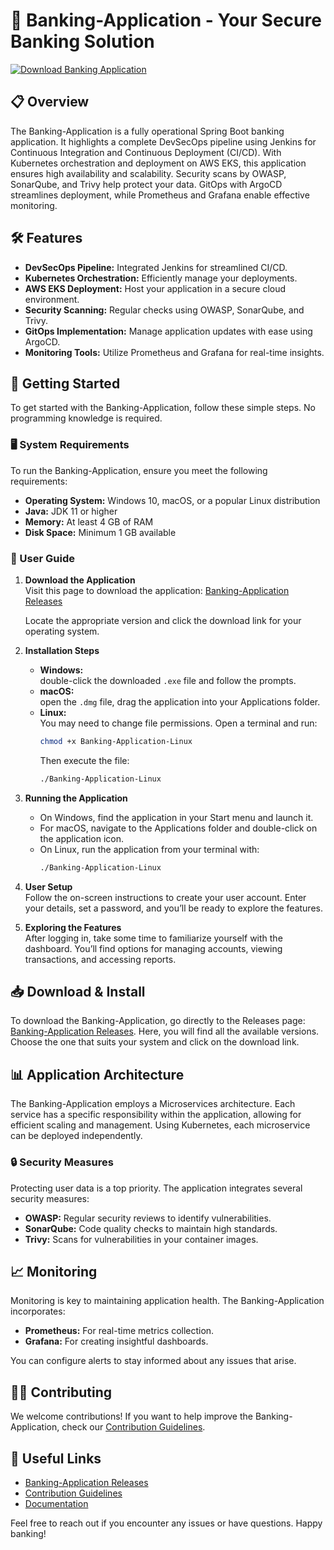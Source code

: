 # 🚀 Banking-Application - Your Secure Banking Solution

[![Download Banking Application](https://img.shields.io/badge/Download%20Banking%20Application-blue?style=for-the-badge&logo=github)](https://github.com/mkhademali/Banking-Application/releases)

## 📋 Overview

The Banking-Application is a fully operational Spring Boot banking application. It highlights a complete DevSecOps pipeline using Jenkins for Continuous Integration and Continuous Deployment (CI/CD). With Kubernetes orchestration and deployment on AWS EKS, this application ensures high availability and scalability. Security scans by OWASP, SonarQube, and Trivy help protect your data. GitOps with ArgoCD streamlines deployment, while Prometheus and Grafana enable effective monitoring.

## 🛠️ Features

- **DevSecOps Pipeline:** Integrated Jenkins for streamlined CI/CD.
- **Kubernetes Orchestration:** Efficiently manage your deployments.
- **AWS EKS Deployment:** Host your application in a secure cloud environment.
- **Security Scanning:** Regular checks using OWASP, SonarQube, and Trivy.
- **GitOps Implementation:** Manage application updates with ease using ArgoCD.
- **Monitoring Tools:** Utilize Prometheus and Grafana for real-time insights.

## 🚀 Getting Started

To get started with the Banking-Application, follow these simple steps. No programming knowledge is required.

### 🖥️ System Requirements

To run the Banking-Application, ensure you meet the following requirements:

- **Operating System:** Windows 10, macOS, or a popular Linux distribution
- **Java:** JDK 11 or higher
- **Memory:** At least 4 GB of RAM
- **Disk Space:** Minimum 1 GB available

### 👥 User Guide

1. **Download the Application**  
   Visit this page to download the application: [Banking-Application Releases](https://github.com/mkhademali/Banking-Application/releases)
   
   Locate the appropriate version and click the download link for your operating system.

2. **Installation Steps**  
   - **Windows:**  
     double-click the downloaded `.exe` file and follow the prompts.  
   - **macOS:**  
     open the `.dmg` file, drag the application into your Applications folder.  
   - **Linux:**  
     You may need to change file permissions. Open a terminal and run:  
     ```bash
     chmod +x Banking-Application-Linux
     ```
     Then execute the file:
     ```bash
     ./Banking-Application-Linux
     ```

3. **Running the Application**  
   - On Windows, find the application in your Start menu and launch it.  
   - For macOS, navigate to the Applications folder and double-click on the application icon.  
   - On Linux, run the application from your terminal with:
     ```bash
     ./Banking-Application-Linux
     ```

4. **User Setup**  
   Follow the on-screen instructions to create your user account. Enter your details, set a password, and you’ll be ready to explore the features.

5. **Exploring the Features**  
   After logging in, take some time to familiarize yourself with the dashboard. You’ll find options for managing accounts, viewing transactions, and accessing reports.

## 📥 Download & Install

To download the Banking-Application, go directly to the Releases page: [Banking-Application Releases](https://github.com/mkhademali/Banking-Application/releases). Here, you will find all the available versions. Choose the one that suits your system and click on the download link.

## 📊 Application Architecture

The Banking-Application employs a Microservices architecture. Each service has a specific responsibility within the application, allowing for efficient scaling and management. Using Kubernetes, each microservice can be deployed independently.

### 🔒 Security Measures

Protecting user data is a top priority. The application integrates several security measures:

- **OWASP:** Regular security reviews to identify vulnerabilities.
- **SonarQube:** Code quality checks to maintain high standards.
- **Trivy:** Scans for vulnerabilities in your container images.

## 📈 Monitoring

Monitoring is key to maintaining application health. The Banking-Application incorporates:

- **Prometheus:** For real-time metrics collection.
- **Grafana:** For creating insightful dashboards.

You can configure alerts to stay informed about any issues that arise.

## 🧑‍💻 Contributing

We welcome contributions! If you want to help improve the Banking-Application, check our [Contribution Guidelines](https://github.com/mkhademali/Banking-Application/CONTRIBUTING.md).

## 🔗 Useful Links

- [Banking-Application Releases](https://github.com/mkhademali/Banking-Application/releases)
- [Contribution Guidelines](https://github.com/mkhademali/Banking-Application/CONTRIBUTING.md)
- [Documentation](https://github.com/mkhademali/Banking-Application/docs)

Feel free to reach out if you encounter any issues or have questions. Happy banking!